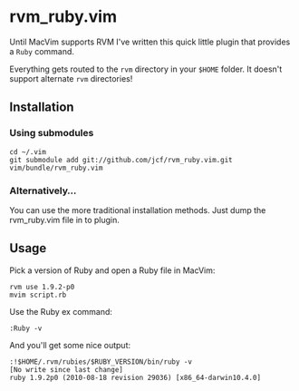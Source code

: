 # rvm_ruby.vim

Until MacVim supports RVM I've written this quick little plugin that provides a
`Ruby` command.

Everything gets routed to the `rvm` directory in your `$HOME` folder. It
doesn't support alternate `rvm` directories!

## Installation

### Using submodules

    cd ~/.vim
    git submodule add git://github.com/jcf/rvm_ruby.vim.git vim/bundle/rvm_ruby.vim

### Alternatively…

You can use the more traditional installation methods. Just dump the
rvm_ruby.vim file in to plugin.

## Usage

Pick a version of Ruby and open a Ruby file in MacVim:

    rvm use 1.9.2-p0
    mvim script.rb

Use the Ruby ex command:

    :Ruby -v

And you'll get some nice output:

    :!$HOME/.rvm/rubies/$RUBY_VERSION/bin/ruby -v
    [No write since last change]
    ruby 1.9.2p0 (2010-08-18 revision 29036) [x86_64-darwin10.4.0]
